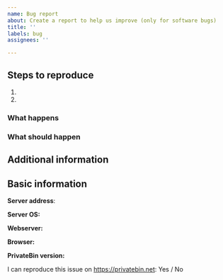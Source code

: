 ```yaml
---
name: Bug report
about: Create a report to help us improve (only for software bugs)
title: ''
labels: bug
assignees: ''

---
```


<!-- Please make sure to **only** use this template when it is about bugs in the PrivateBin PHP project.
Otherwise, for help and support issues e.g. for deployment issues, please go back and chose the appropiate category. -->

<!-- Describe the bug: A clear and concise description of what the bug is. -->

## Steps to reproduce
<!-- Tell us how to reproduce the problem. -->
1.
2.

### What happens


### What should happen


## Additional information
<!--
Here you can add screenshots. If the issue is e.g. a client-side issue (= an issue, which happens in your browser) press F12 and copy and paste the console output or add a screenshot.
If you have access to the server log files, also copy them here.
-->

## Basic information

<!-- If you use a public server enter the address of it here. -->
**Server address**:

<!-- The Operation System of your server -->
**Server OS:**

<!-- The webserver running on your server, preferably including the version -->
**Webserver:**

<!-- The version of your browser (when it is a client-side issue) -->
**Browser:**

<!-- The version of PrivateBin, if you use an unstable version paste the commit hash or the GitHub link to the commit here (you can get it by running `git rev-parse HEAD`) -->
**PrivateBin version:**

I can reproduce this issue on <https://privatebin.net>: Yes / No
